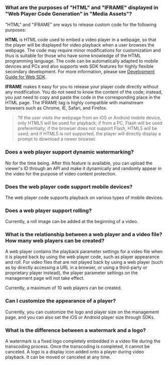 ### What are the purposes of "HTML" and "IFRAME" displayed in "Web Player Code Generation" in "Media Assets"?

"HTML" and "IFRAME" are ways to release custom code for the following purposes:

**HTML** is HTML code used to embed a video player in a webpage, so that the player will be displayed for video playback when a user browses the webpage. The code may require minor modifications for customization and thus is suitable for those who have some knowledge of the HTML programming language. The code can be automatically adapted to mobile devices and PCs and also supports web SDK features for highly flexible secondary development. For more information, please see [Development Guide for Web SDK](http://video.qcloud.com/download/docs/QVOD_Player_Web_SDK_Developer_Guide.pdf).

**IFRAME** makes it easy for you to release your player code directly without any modification. You do not need to know the content of the code; instead, you just need to copy and paste the code in the corresponding place in the HTML page. The IFRAME tag is highly compatible with mainstream browsers such as Chrome, IE, Safari, and Firefox.
 
>?If the user visits the webpage from an iOS or Android mobile device, only HTML5 will be used for playback; if from a PC, Flash will be used preferentially; if the browser does not support Flash, HTML5 will be used; and if HTML5 is not supported, the player will directly display a prompt to download a newer browser.

### Does a web player support dynamic watermarking?

No for the time being. After this feature is available, you can upload the viewer's ID through an API and make it dynamically and randomly appear in the video for the purpose of video content protection.


### Does the web player code support mobile devices?

The web player code supports playback on various types of mobile devices.

### Does a web player support rolling?

Currently, a roll image can be added at the beginning of a video.

### What is the relationship between a web player and a video file? How many web players can be created?

A web player contains the playback parameter settings for a video file when it is played back by using the web player code, such as player appearance and roll. For video files that are not played back by using a web player (such as by directly accessing a URL in a browser, or using a third-party or proprietary player instead), the player parameter settings on the management page will not take effect.

Currently, a maximum of 10 web players can be created.


### Can I customize the appearance of a player?

Currently, you can customize the logo and player size on the management page, and you can also set the iOS or Android player size through SDKs.



### What is the difference between a watermark and a logo?

A watermark is a fixed logo completely embedded in a video file during the transcoding process. Once the transcoding is completed, it cannot be canceled.
A logo is a display icon added onto a player during video playback. It can be moved or canceled at any time.


